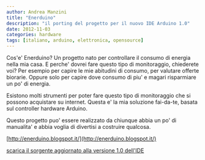 ```yaml
---
author: Andrea Manzini
title: "Enerduino"
description: "il porting del progetto per il nuovo IDE Arduino 1.0"
date: 2012-11-03
categories: hardware
tags: [italiano, arduino, elettronica, opensource]
---
```


Cos'e' Enerduino? Un progetto nato per controllare il consumo di energia nella mia casa. E perche' dovrei fare questo tipo di monitoraggio, chiederete voi? Per esempio per capire le mie abitudini di consumo, per valutare offerte biorarie. Oppure solo per capire dove consumo di piu' e magari risparmiare un po' di energia.

Esistono molti strumenti per poter fare questo tipo di monitoraggio che si possono acquistare su internet. Questa e' la mia soluzione fai-da-te, basata sul controller hardware Arduino.

Questo progetto puo' essere realizzato da chiunque abbia un po' di manualita' e abbia voglia di divertisi a costruire qualcosa.

[http://enerduino.blogspot.it/](http://enerduino.blogspot.it/)

[scarica il sorgente aggiornato alla versione 1.0 dell'IDE](/files/enerduino.zip)

